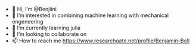 - 👋 Hi, I’m @Benjiini
- 👀 I’m interested in combining machine learning with mechanical engeneering
- 🌱 I’m currently learning julia
- 💞️ I’m looking to collaborate on 
- 📫 How to reach me https://www.researchgate.net/profile/Benjamin-Boll

